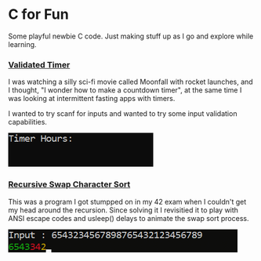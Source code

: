 # C for Fun
Some playful newbie C code. Just making stuff up as I go and explore while learning.

### [Validated Timer](https://github.com/kierenwuest/CforFun/blob/main/validatedTimer.c)

I was watching a silly sci-fi movie called Moonfall with rocket launches, and I thought, "I wonder how to make a countdown timer", at the same time I was looking at intermittent fasting apps with timers.


I wanted to try scanf for inputs and wanted to try some input validation capabilities.

![timer_gif](https://github.com/kierenwuest/CforFun/blob/main/demo_gifs/Timer.gif)

### [Recursive Swap Character Sort](https://github.com/kierenwuest/CforFun/blob/main/recurNumStrSort.c)

This was a program I got stumpped on in my 42 exam when I couldn't get my head around the recursion. Since solving it I revisitied it to play with ANSI escape codes and usleep() delays to animate the swap sort process. 

![sort_gif](https://github.com/kierenwuest/CforFun/blob/main/demo_gifs/Sort.gif)
